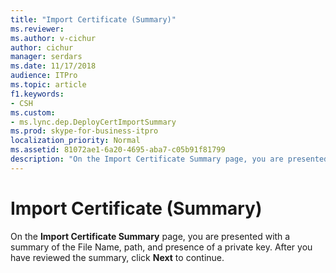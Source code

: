 ```yaml
---
title: "Import Certificate (Summary)"
ms.reviewer: 
ms.author: v-cichur
author: cichur
manager: serdars
ms.date: 11/17/2018
audience: ITPro
ms.topic: article
f1.keywords:
- CSH
ms.custom:
- ms.lync.dep.DeployCertImportSummary
ms.prod: skype-for-business-itpro
localization_priority: Normal
ms.assetid: 81072ae1-6a20-4695-aba7-c05b91f81799
description: "On the Import Certificate Summary page, you are presented with a summary of the File Name, path, and presence of a private key. After you have reviewed the summary, click Next to continue."
---
```


# Import Certificate (Summary)
 
On the **Import Certificate Summary** page, you are presented with a summary of the File Name, path, and presence of a private key. After you have reviewed the summary, click **Next** to continue.
  

